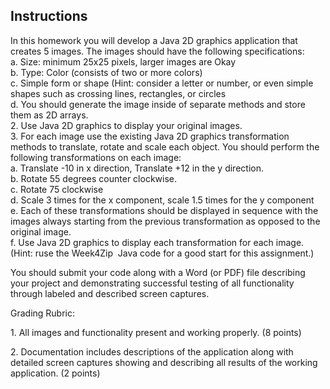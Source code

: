 <h2>Instructions</h2>
<p>In this homework you will develop a Java 2D graphics application that creates 5 images. The images should have the following specifications:<br>a. Size: minimum 25x25 pixels, larger images are Okay<br>b. Type: Color (consists of two or more colors)<br>c. Simple form or shape (Hint: consider a letter or number, or even simple shapes such as crossing lines, rectangles, or circles<br>d. You should generate the image inside of separate methods and store them as 2D arrays.<br>2. Use Java 2D graphics to display your original images.<br>3. For each image use the existing Java 2D graphics transformation methods to translate, rotate and scale each object. You should perform the following transformations on each image:<br>a. Translate -10 in x direction, Translate +12 in the y direction.<br>b. Rotate 55 degrees counter clockwise.<br>c. Rotate 75 clockwise<br>d. Scale 3 times for the x component, scale 1.5 times for the y component<br>e. Each of these transformations should be displayed in sequence with the images always starting from the previous transformation as opposed to the original image.<br>f. Use Java 2D graphics to display each transformation for each image. (Hint: ruse the Week4Zip&nbsp; Java code for a good start for this assignment.)</p>
<p>You should submit your code along with a Word (or PDF) file describing your project and demonstrating successful testing of all functionality through labeled and described screen captures.</p>
<p>Grading Rubric:</p>
<p>1. All images and functionality present and working properly. (8 points)</p>
<p>2. Documentation includes descriptions of the application along with detailed screen captures showing and describing all results of the working application. (2 points)</p>